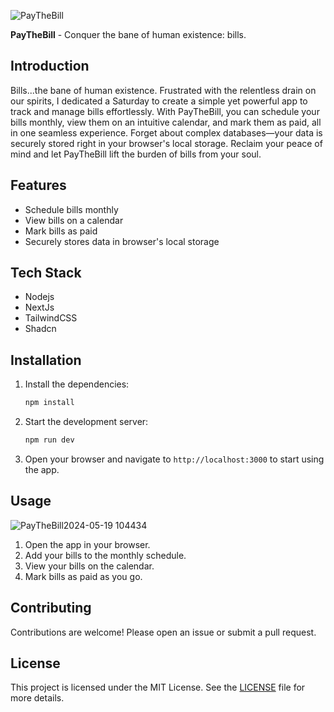 ![PayTheBill](https://github.com/rmccoy4145/paythebill/assets/30878588/9faf1c53-d295-49bb-b230-d506129e583e)

**PayTheBill** - Conquer the bane of human existence: bills.

## Introduction

Bills...the bane of human existence. Frustrated with the relentless drain on our spirits, I dedicated a Saturday to create a simple yet powerful app to track and manage bills effortlessly. With PayTheBill, you can schedule your bills monthly, view them on an intuitive calendar, and mark them as paid, all in one seamless experience. Forget about complex databases—your data is securely stored right in your browser's local storage. Reclaim your peace of mind and let PayTheBill lift the burden of bills from your soul.

## Features

- Schedule bills monthly
- View bills on a calendar
- Mark bills as paid
- Securely stores data in browser's local storage

## Tech Stack
- Nodejs
- NextJs
- TailwindCSS
- Shadcn

## Installation

1. Install the dependencies:
    ```sh
    npm install
    ```
2. Start the development server:
    ```sh
    npm run dev
    ```
3. Open your browser and navigate to `http://localhost:3000` to start using the app.


## Usage
![PayTheBill2024-05-19 104434](https://github.com/rmccoy4145/paythebill/assets/30878588/7ba95084-d546-4d36-9cac-9467dd0da6bf)

1. Open the app in your browser.
2. Add your bills to the monthly schedule.
3. View your bills on the calendar.
4. Mark bills as paid as you go.

## Contributing

Contributions are welcome! Please open an issue or submit a pull request.

## License

This project is licensed under the MIT License. See the [LICENSE](LICENSE) file for more details.

